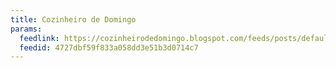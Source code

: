 ```yaml
---
title: Cozinheiro de Domingo
params:
  feedlink: https://cozinheirodedomingo.blogspot.com/feeds/posts/default?alt=rss
  feedid: 4727dbf59f833a058dd3e51b3d0714c7
---
```

